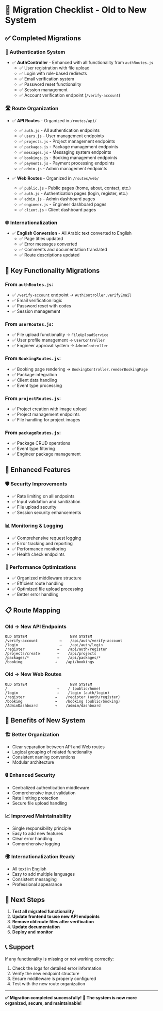 # 🔄 Migration Checklist - Old to New System

## ✅ **Completed Migrations**

### 🔐 **Authentication System**
- ✅ **AuthController** - Enhanced with all functionality from `authRoutes.js`
  - ✅ User registration with file upload
  - ✅ Login with role-based redirects
  - ✅ Email verification system
  - ✅ Password reset functionality
  - ✅ Session management
  - ✅ Account verification endpoint (`/verify-account`)

### 🛣️ **Route Organization**
- ✅ **API Routes** - Organized in `/routes/api/`
  - ✅ `auth.js` - All authentication endpoints
  - ✅ `users.js` - User management endpoints
  - ✅ `projects.js` - Project management endpoints
  - ✅ `packages.js` - Package management endpoints
  - ✅ `messages.js` - Messaging system endpoints
  - ✅ `bookings.js` - Booking management endpoints
  - ✅ `payments.js` - Payment processing endpoints
  - ✅ `admin.js` - Admin management endpoints

- ✅ **Web Routes** - Organized in `/routes/web/`
  - ✅ `public.js` - Public pages (home, about, contact, etc.)
  - ✅ `auth.js` - Authentication pages (login, register, etc.)
  - ✅ `admin.js` - Admin dashboard pages
  - ✅ `engineer.js` - Engineer dashboard pages
  - ✅ `client.js` - Client dashboard pages

### 🌐 **Internationalization**
- ✅ **English Conversion** - All Arabic text converted to English
  - ✅ Page titles updated
  - ✅ Error messages converted
  - ✅ Comments and documentation translated
  - ✅ Route descriptions updated

## 🔄 **Key Functionality Migrations**

### From `authRoutes.js`:
- ✅ `/verify-account` endpoint → `AuthController.verifyEmail`
- ✅ Email verification logic
- ✅ Password reset with codes
- ✅ Session management

### From `userRoutes.js`:
- ✅ File upload functionality → `FileUploadService`
- ✅ User profile management → `UserController`
- ✅ Engineer approval system → `AdminController`

### From `BookingRoutes.js`:
- ✅ Booking page rendering → `BookingController.renderBookingPage`
- ✅ Package integration
- ✅ Client data handling
- ✅ Event type processing

### From `projectRoutes.js`:
- ✅ Project creation with image upload
- ✅ Project management endpoints
- ✅ File handling for project images

### From `packageRoutes.js`:
- ✅ Package CRUD operations
- ✅ Event type filtering
- ✅ Engineer package management

## 🔧 **Enhanced Features**

### 🛡️ **Security Improvements**
- ✅ Rate limiting on all endpoints
- ✅ Input validation and sanitization
- ✅ File upload security
- ✅ Session security enhancements

### 📊 **Monitoring & Logging**
- ✅ Comprehensive request logging
- ✅ Error tracking and reporting
- ✅ Performance monitoring
- ✅ Health check endpoints

### 🚀 **Performance Optimizations**
- ✅ Organized middleware structure
- ✅ Efficient route handling
- ✅ Optimized file upload processing
- ✅ Better error handling

## 📋 **Route Mapping**

### **Old → New API Endpoints**
```
OLD SYSTEM                    NEW SYSTEM
/verify-account          →    /api/auth/verify-account
/login                   →    /api/auth/login
/register               →    /api/auth/register
/projects/create        →    /api/projects
/packages/*             →    /api/packages/*
/booking               →    /api/bookings
```

### **Old → New Web Routes**
```
OLD SYSTEM                    NEW SYSTEM
/                       →    / (public/home)
/login                  →    /login (auth/login)
/register              →    /register (auth/register)
/booking               →    /booking (public/booking)
/AdminDashboard        →    /admin/dashboard
```

## 🎯 **Benefits of New System**

### 🏗️ **Better Organization**
- Clear separation between API and Web routes
- Logical grouping of related functionality
- Consistent naming conventions
- Modular architecture

### 🔒 **Enhanced Security**
- Centralized authentication middleware
- Comprehensive input validation
- Rate limiting protection
- Secure file upload handling

### 📈 **Improved Maintainability**
- Single responsibility principle
- Easy to add new features
- Clear error handling
- Comprehensive logging

### 🌍 **Internationalization Ready**
- All text in English
- Easy to add multiple languages
- Consistent messaging
- Professional appearance

## 🚀 **Next Steps**

1. **Test all migrated functionality**
2. **Update frontend to use new API endpoints**
3. **Remove old route files after verification**
4. **Update documentation**
5. **Deploy and monitor**

## 📞 **Support**

If any functionality is missing or not working correctly:
1. Check the logs for detailed error information
2. Verify the new endpoint structure
3. Ensure middleware is properly configured
4. Test with the new route organization

---

**✅ Migration completed successfully!**
**🎉 The system is now more organized, secure, and maintainable!**

